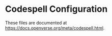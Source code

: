 # Codespell Configuration

These files are documented at <https://docs.openverse.org/meta/codespell.html>.
